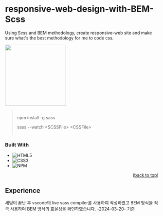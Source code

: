 <div id="#top">

# responsive-web-design-with-BEM-Scss
Using Scss and BEM methodology, create responsive-web site and make sure what's the best methodology for me to code css.

<div style="display:flex; justify-content:space-between">
<img src="https://sass-lang.com/assets/img/logos/logo.svg" width="200px" height="200px">

</div>

> <br>
> npm install -g sass
> 
> sass --watch \<SCSSFile\> \<CSSFile\>
> <br>
> <br>

### Built With

- ![HTML5][HTML5.url]
- ![CSS3][CSS3.url]
- ![NPM][npm.url]

<p align="right">
(<a href="#top">back to top</a>)
</p>

## Experience

세팅이 끝난 후
vscode의 live sass compiler를 사용하여 작성하였고 BEM 방식을 적극 사용하며 BEM 방식의 효율성을 확인하였습니다. -2024-03-20- 기준

[JavaScript.url]: https://img.shields.io/badge/javascript-%23323330.svg?style=for-the-badge&logo=javascript&logoColor=%23F7DF1E
[HTML5.url]: https://img.shields.io/badge/html5-%23E34F26.svg?style=for-the-badge&logo=html5&logoColor=white
[CSS3.url]: https://img.shields.io/badge/css3-%231572B6.svg?style=for-the-badge&logo=css3&logoColor=white
[Webpack.url]: https://img.shields.io/badge/webpack-%238DD6F9.svg?style=for-the-badge&logo=webpack&logoColor=black
[npm.url]: https://img.shields.io/badge/NPM-%23CB3837.svg?style=for-the-badge&logo=npm&logoColor=white

